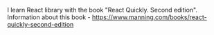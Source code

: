 I learn React library with the book "React Quickly. Second edition".
Information about this book - https://www.manning.com/books/react-quickly-second-edition